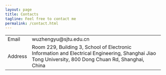 ```yaml
---
layout: page
title: Contacts
tagline: Feel free to contact me
permalink: /contact.html
---
```





 
<table>

<tr>
    <td> Email </td>
    <td>wuzhengyu@sjtu.edu.cn</td>
</tr>
<tr>
    <td> Address </td>
    <td> Room 229, Building 3, School of Electronic Information and Electrical Engineering, Shanghai Jiao Tong University, 800 Dong Chuan Rd, Shanghai, China</td>
</tr>

</table>


     